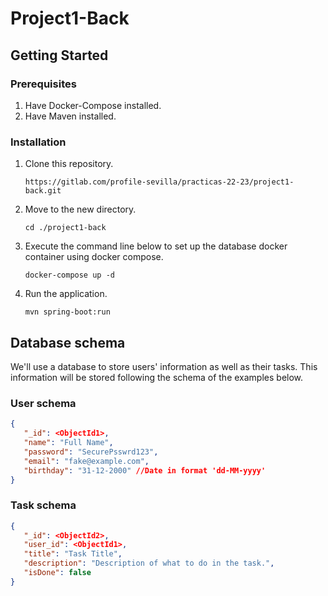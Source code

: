 # Project1-Back

## Getting Started

### Prerequisites
1. Have Docker-Compose installed.
2. Have Maven installed.

### Installation
1. Clone this repository.
   ```shell
   https://gitlab.com/profile-sevilla/practicas-22-23/project1-back.git
   ```
2. Move to the new directory.
   ```shell
   cd ./project1-back
   ```
3. Execute the command line below to set up the database docker container using docker compose.
   ```shell
   docker-compose up -d
   ```
4. Run the application.
   ```shell
   mvn spring-boot:run
   ```
   
## Database schema
We'll use a database to store users' information as well as their tasks. This information will be stored following the schema of the examples below.

### User schema
   ``` json
   {
      "_id": <ObjectId1>,
      "name": "Full Name",
      "password": "SecurePsswrd123",
      "email": "fake@example.com",
      "birthday": "31-12-2000" //Date in format 'dd-MM-yyyy'
   }
   ```

### Task schema
   ``` json
   {
      "_id": <ObjectId2>,
      "user_id": <ObjectId1>,
      "title": "Task Title",
      "description": "Description of what to do in the task.",
      "isDone": false
   }
   ```
